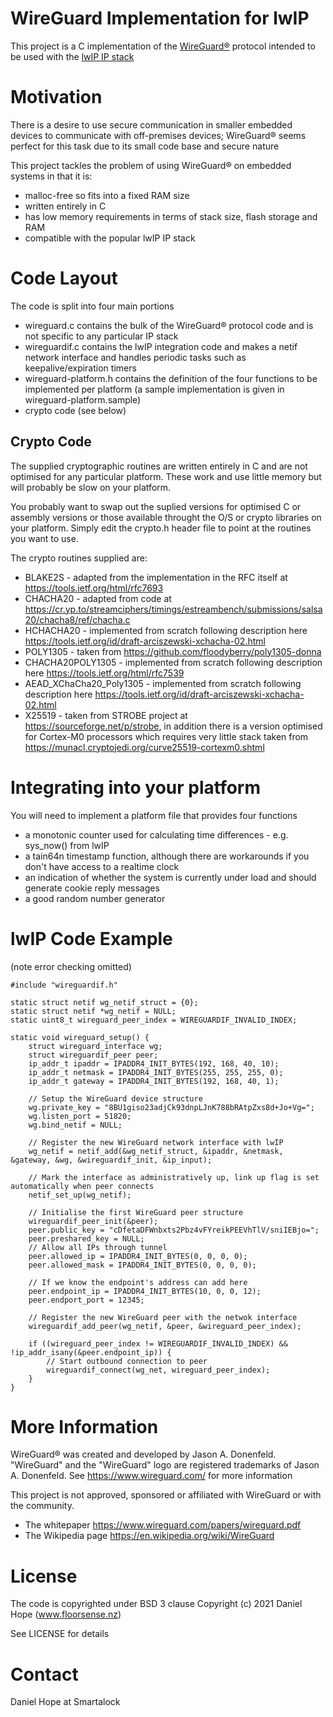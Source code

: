 # WireGuard Implementation for lwIP

This project is a C implementation of the [WireGuard&reg;](https://www.wireguard.com/) protocol intended to be used with the [lwIP IP stack](https://www.nongnu.org/lwip/)

# Motivation

There is a desire to use secure communication in smaller embedded devices to communicate with off-premises devices; WireGuard&reg; seems perfect for this task due to its small code base and secure nature

This project tackles the problem of using WireGuard&reg; on embedded systems in that it is:
- malloc-free so fits into a fixed RAM size
- written entirely in C
- has low memory requirements in terms of stack size, flash storage and RAM
- compatible with the popular lwIP IP stack

# Code Layout

The code is split into four main portions

- wireguard.c contains the bulk of the WireGuard&reg; protocol code and is not specific to any particular IP stack
- wireguardif.c contains the lwIP integration code and makes a netif network interface and handles periodic tasks such as keepalive/expiration timers
- wireguard-platform.h contains the definition of the four functions to be implemented per platform (a sample implementation is given in wireguard-platform.sample)
- crypto code (see below)

## Crypto Code

The supplied cryptographic routines are written entirely in C and are not optimised for any particular platform. These work and use little memory but will probably be slow on your platform.

You probably want to swap out the suplied versions for optimised C or assembly versions or those available throught the O/S or crypto libraries on your platform. Simply edit the crypto.h header file to point at the routines you want to use.

The crypto routines supplied are:
- BLAKE2S - adapted from the implementation in the RFC itself at https://tools.ietf.org/html/rfc7693
- CHACHA20 - adapted from code at https://cr.yp.to/streamciphers/timings/estreambench/submissions/salsa20/chacha8/ref/chacha.c
- HCHACHA20 - implemented from scratch following description here https://tools.ietf.org/id/draft-arciszewski-xchacha-02.html
- POLY1305 - taken from https://github.com/floodyberry/poly1305-donna
- CHACHA20POLY1305 - implemented from scratch following description here https://tools.ietf.org/html/rfc7539
- AEAD_XChaCha20_Poly1305 - implemented from scratch following description here https://tools.ietf.org/id/draft-arciszewski-xchacha-02.html
- X25519 - taken from STROBE project at https://sourceforge.net/p/strobe, in addition there is a version optimised for Cortex-M0 processors which requires very little stack taken from https://munacl.cryptojedi.org/curve25519-cortexm0.shtml

# Integrating into your platform

You will need to implement a platform file that provides four functions
- a monotonic counter used for calculating time differences - e.g. sys_now() from lwIP
- a tain64n timestamp function, although there are workarounds if you don't have access to a realtime clock
- an indication of whether the system is currently under load and should generate cookie reply messages
- a good random number generator

# lwIP Code Example
(note error checking omitted)

    #include "wireguardif.h"
    
    static struct netif wg_netif_struct = {0};
    static struct netif *wg_netif = NULL;
    static uint8_t wireguard_peer_index = WIREGUARDIF_INVALID_INDEX;

    static void wireguard_setup() {
    	struct wireguard_interface wg;
    	struct wireguardif_peer peer;
    	ip_addr_t ipaddr = IPADDR4_INIT_BYTES(192, 168, 40, 10);
    	ip_addr_t netmask = IPADDR4_INIT_BYTES(255, 255, 255, 0);
    	ip_addr_t gateway = IPADDR4_INIT_BYTES(192, 168, 40, 1);

    	// Setup the WireGuard device structure
    	wg.private_key = "8BU1giso23adjCk93dnpLJnK788bRAtpZxs8d+Jo+Vg=";
    	wg.listen_port = 51820;
    	wg.bind_netif = NULL;

    	// Register the new WireGuard network interface with lwIP
    	wg_netif = netif_add(&wg_netif_struct, &ipaddr, &netmask, &gateway, &wg, &wireguardif_init, &ip_input);

    	// Mark the interface as administratively up, link up flag is set automatically when peer connects
    	netif_set_up(wg_netif);

    	// Initialise the first WireGuard peer structure
    	wireguardif_peer_init(&peer);
    	peer.public_key = "cDfetaDFWnbxts2Pbz4vFYreikPEEVhTlV/sniIEBjo=";
    	peer.preshared_key = NULL;
    	// Allow all IPs through tunnel
    	peer.allowed_ip = IPADDR4_INIT_BYTES(0, 0, 0, 0);
    	peer.allowed_mask = IPADDR4_INIT_BYTES(0, 0, 0, 0);

    	// If we know the endpoint's address can add here
    	peer.endpoint_ip = IPADDR4_INIT_BYTES(10, 0, 0, 12);
    	peer.endport_port = 12345;

    	// Register the new WireGuard peer with the netwok interface
    	wireguardif_add_peer(wg_netif, &peer, &wireguard_peer_index);

    	if ((wireguard_peer_index != WIREGUARDIF_INVALID_INDEX) && !ip_addr_isany(&peer.endpoint_ip)) {
    		// Start outbound connection to peer
    		wireguardif_connect(wg_net, wireguard_peer_index);
    	}
    }


# More Information

WireGuard&reg; was created and developed by Jason A. Donenfeld. "WireGuard" and the "WireGuard" logo are registered trademarks of Jason A. Donenfeld. See https://www.wireguard.com/ for more information

This project is not approved, sponsored or affiliated with WireGuard or with the community.

- The whitepaper https://www.wireguard.com/papers/wireguard.pdf
- The Wikipedia page https://en.wikipedia.org/wiki/WireGuard 

# License

The code is copyrighted under BSD 3 clause Copyright (c) 2021 Daniel Hope (www.floorsense.nz)

See LICENSE for details

# Contact

Daniel Hope at Smartalock
